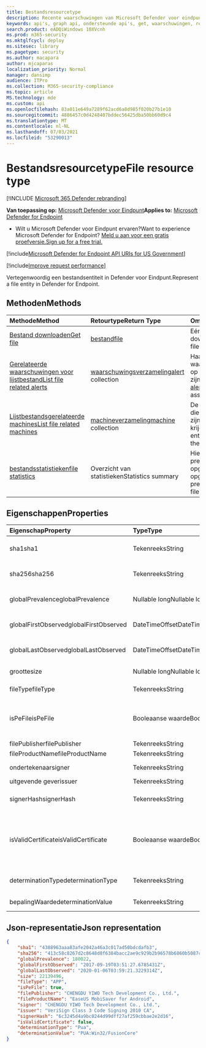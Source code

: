```yaml
---
title: Bestandsresourcetype
description: Recente waarschuwingen van Microsoft Defender voor eindpunten voor bestanden ophalen.
keywords: api's, graph api, ondersteunde api's, get, waarschuwingen, recent
search.product: eADQiWindows 10XVcnh
ms.prod: m365-security
ms.mktglfcycl: deploy
ms.sitesec: library
ms.pagetype: security
ms.author: macapara
author: mjcaparas
localization_priority: Normal
manager: dansimp
audience: ITPro
ms.collection: M365-security-compliance
ms.topic: article
MS.technology: mde
ms.custom: api
ms.openlocfilehash: 83a011e649a7289f62acd6a8d985f020b27b1e10
ms.sourcegitcommit: 4886457c0d4248407bddec56425dba50bb60d9c4
ms.translationtype: MT
ms.contentlocale: nl-NL
ms.lasthandoff: 07/03/2021
ms.locfileid: "53290013"
---
```

# <a name="file-resource-type"></a><span data-ttu-id="d8bed-104">Bestandsresourcetype</span><span class="sxs-lookup"><span data-stu-id="d8bed-104">File resource type</span></span>

[!INCLUDE [Microsoft 365 Defender rebranding](../../includes/microsoft-defender.md)]


<span data-ttu-id="d8bed-105">**Van toepassing op:** [Microsoft Defender voor Eindpunt](https://go.microsoft.com/fwlink/?linkid=2154037)</span><span class="sxs-lookup"><span data-stu-id="d8bed-105">**Applies to:** [Microsoft Defender for Endpoint](https://go.microsoft.com/fwlink/?linkid=2154037)</span></span>

- <span data-ttu-id="d8bed-106">Wilt u Microsoft Defender voor Eindpunt ervaren?</span><span class="sxs-lookup"><span data-stu-id="d8bed-106">Want to experience Microsoft Defender for Endpoint?</span></span> [<span data-ttu-id="d8bed-107">Meld u aan voor een gratis proefversie.</span><span class="sxs-lookup"><span data-stu-id="d8bed-107">Sign up for a free trial.</span></span>](https://www.microsoft.com/microsoft-365/windows/microsoft-defender-atp?ocid=docs-wdatp-exposedapis-abovefoldlink) 

[!include[Microsoft Defender for Endpoint API URIs for US Government](../../includes/microsoft-defender-api-usgov.md)]

[!include[Improve request performance](../../includes/improve-request-performance.md)]

<span data-ttu-id="d8bed-108">Vertegenwoordig een bestandsentiteit in Defender voor Eindpunt.</span><span class="sxs-lookup"><span data-stu-id="d8bed-108">Represent a file entity in Defender for Endpoint.</span></span>

## <a name="methods"></a><span data-ttu-id="d8bed-109">Methoden</span><span class="sxs-lookup"><span data-stu-id="d8bed-109">Methods</span></span>

<span data-ttu-id="d8bed-110">Methode</span><span class="sxs-lookup"><span data-stu-id="d8bed-110">Method</span></span>|<span data-ttu-id="d8bed-111">Retourtype</span><span class="sxs-lookup"><span data-stu-id="d8bed-111">Return Type</span></span> |<span data-ttu-id="d8bed-112">Omschrijving</span><span class="sxs-lookup"><span data-stu-id="d8bed-112">Description</span></span>
:---|:---|:---
[<span data-ttu-id="d8bed-113">Bestand downloaden</span><span class="sxs-lookup"><span data-stu-id="d8bed-113">Get file</span></span>](get-file-information.md) | [<span data-ttu-id="d8bed-114">bestand</span><span class="sxs-lookup"><span data-stu-id="d8bed-114">file</span></span>](files.md) | <span data-ttu-id="d8bed-115">Eén bestand downloaden</span><span class="sxs-lookup"><span data-stu-id="d8bed-115">Get a single file</span></span> 
[<span data-ttu-id="d8bed-116">Gerelateerde waarschuwingen voor lijstbestand</span><span class="sxs-lookup"><span data-stu-id="d8bed-116">List file related alerts</span></span>](get-file-related-alerts.md) | <span data-ttu-id="d8bed-117">[waarschuwingsverzameling](alerts.md)</span><span class="sxs-lookup"><span data-stu-id="d8bed-117">[alert](alerts.md) collection</span></span> | <span data-ttu-id="d8bed-118">Haal [](alerts.md) de waarschuwingsentiteiten op die aan het bestand zijn gekoppeld.</span><span class="sxs-lookup"><span data-stu-id="d8bed-118">Get the [alert](alerts.md) entities that are associated with the file.</span></span>
[<span data-ttu-id="d8bed-119">Lijstbestandsgerelateerde machines</span><span class="sxs-lookup"><span data-stu-id="d8bed-119">List file related machines</span></span>](get-file-related-machines.md) | <span data-ttu-id="d8bed-120">[machineverzameling](machine.md)</span><span class="sxs-lookup"><span data-stu-id="d8bed-120">[machine](machine.md) collection</span></span> | <span data-ttu-id="d8bed-121">De [machine-entiteiten](machine.md) die aan de waarschuwing zijn gekoppeld, krijgen.</span><span class="sxs-lookup"><span data-stu-id="d8bed-121">Get the [machine](machine.md) entities associated with the alert.</span></span>
[<span data-ttu-id="d8bed-122">bestandsstatistieken</span><span class="sxs-lookup"><span data-stu-id="d8bed-122">file statistics</span></span>](get-file-statistics.md) | <span data-ttu-id="d8bed-123">Overzicht van statistieken</span><span class="sxs-lookup"><span data-stu-id="d8bed-123">Statistics summary</span></span> | <span data-ttu-id="d8bed-124">Hiermee wordt de prevalentie voor het opgegeven bestand opgehaald.</span><span class="sxs-lookup"><span data-stu-id="d8bed-124">Retrieves the prevalence for the given file.</span></span>


## <a name="properties"></a><span data-ttu-id="d8bed-125">Eigenschappen</span><span class="sxs-lookup"><span data-stu-id="d8bed-125">Properties</span></span>

|<span data-ttu-id="d8bed-126">Eigenschap</span><span class="sxs-lookup"><span data-stu-id="d8bed-126">Property</span></span> | <span data-ttu-id="d8bed-127">Type</span><span class="sxs-lookup"><span data-stu-id="d8bed-127">Type</span></span> | <span data-ttu-id="d8bed-128">Omschrijving</span><span class="sxs-lookup"><span data-stu-id="d8bed-128">Description</span></span> |
|:---|:---|:---|
|<span data-ttu-id="d8bed-129">sha1</span><span class="sxs-lookup"><span data-stu-id="d8bed-129">sha1</span></span> | <span data-ttu-id="d8bed-130">Tekenreeks</span><span class="sxs-lookup"><span data-stu-id="d8bed-130">String</span></span> | <span data-ttu-id="d8bed-131">Sha1 hash van de bestandsinhoud</span><span class="sxs-lookup"><span data-stu-id="d8bed-131">Sha1 hash of the file content</span></span> |
|<span data-ttu-id="d8bed-132">sha256</span><span class="sxs-lookup"><span data-stu-id="d8bed-132">sha256</span></span> | <span data-ttu-id="d8bed-133">Tekenreeks</span><span class="sxs-lookup"><span data-stu-id="d8bed-133">String</span></span> | <span data-ttu-id="d8bed-134">Sha256-hash van de bestandsinhoud</span><span class="sxs-lookup"><span data-stu-id="d8bed-134">Sha256 hash of the file content</span></span> |
|<span data-ttu-id="d8bed-135">globalPrevalence</span><span class="sxs-lookup"><span data-stu-id="d8bed-135">globalPrevalence</span></span> | <span data-ttu-id="d8bed-136">Nullable long</span><span class="sxs-lookup"><span data-stu-id="d8bed-136">Nullable long</span></span> | <span data-ttu-id="d8bed-137">Bestandspresentpresies in de hele organisatie</span><span class="sxs-lookup"><span data-stu-id="d8bed-137">File prevalence across organization</span></span> |
|<span data-ttu-id="d8bed-138">globalFirstObserved</span><span class="sxs-lookup"><span data-stu-id="d8bed-138">globalFirstObserved</span></span> | <span data-ttu-id="d8bed-139">DateTimeOffset</span><span class="sxs-lookup"><span data-stu-id="d8bed-139">DateTimeOffset</span></span> | <span data-ttu-id="d8bed-140">De eerste keer dat het bestand is waargenomen</span><span class="sxs-lookup"><span data-stu-id="d8bed-140">First time the file was observed</span></span> |
|<span data-ttu-id="d8bed-141">globalLastObserved</span><span class="sxs-lookup"><span data-stu-id="d8bed-141">globalLastObserved</span></span> | <span data-ttu-id="d8bed-142">DateTimeOffset</span><span class="sxs-lookup"><span data-stu-id="d8bed-142">DateTimeOffset</span></span> | <span data-ttu-id="d8bed-143">De laatste keer dat het bestand is waargenomen</span><span class="sxs-lookup"><span data-stu-id="d8bed-143">Last time the file was observed</span></span> |
|<span data-ttu-id="d8bed-144">grootte</span><span class="sxs-lookup"><span data-stu-id="d8bed-144">size</span></span> | <span data-ttu-id="d8bed-145">Nullable long</span><span class="sxs-lookup"><span data-stu-id="d8bed-145">Nullable long</span></span> | <span data-ttu-id="d8bed-146">Grootte van het bestand</span><span class="sxs-lookup"><span data-stu-id="d8bed-146">Size of the file</span></span> |
|<span data-ttu-id="d8bed-147">fileType</span><span class="sxs-lookup"><span data-stu-id="d8bed-147">fileType</span></span> | <span data-ttu-id="d8bed-148">Tekenreeks</span><span class="sxs-lookup"><span data-stu-id="d8bed-148">String</span></span> | <span data-ttu-id="d8bed-149">Type van het bestand</span><span class="sxs-lookup"><span data-stu-id="d8bed-149">Type of the file</span></span> |
|<span data-ttu-id="d8bed-150">isPeFile</span><span class="sxs-lookup"><span data-stu-id="d8bed-150">isPeFile</span></span> | <span data-ttu-id="d8bed-151">Booleaanse waarde</span><span class="sxs-lookup"><span data-stu-id="d8bed-151">Boolean</span></span> | <span data-ttu-id="d8bed-152">waar als het bestand draagbaar is (bijvoorbeeld 'DLL', 'EXE', enz.)</span><span class="sxs-lookup"><span data-stu-id="d8bed-152">true if the file is portable executable (e.g. "DLL", "EXE", etc.)</span></span> |
|<span data-ttu-id="d8bed-153">filePublisher</span><span class="sxs-lookup"><span data-stu-id="d8bed-153">filePublisher</span></span> | <span data-ttu-id="d8bed-154">Tekenreeks</span><span class="sxs-lookup"><span data-stu-id="d8bed-154">String</span></span> | <span data-ttu-id="d8bed-155">Bestandsuitgever</span><span class="sxs-lookup"><span data-stu-id="d8bed-155">File publisher</span></span> |
|<span data-ttu-id="d8bed-156">fileProductName</span><span class="sxs-lookup"><span data-stu-id="d8bed-156">fileProductName</span></span> | <span data-ttu-id="d8bed-157">Tekenreeks</span><span class="sxs-lookup"><span data-stu-id="d8bed-157">String</span></span> | <span data-ttu-id="d8bed-158">Productnaam</span><span class="sxs-lookup"><span data-stu-id="d8bed-158">Product name</span></span> |
|<span data-ttu-id="d8bed-159">ondertekenaar</span><span class="sxs-lookup"><span data-stu-id="d8bed-159">signer</span></span> | <span data-ttu-id="d8bed-160">Tekenreeks</span><span class="sxs-lookup"><span data-stu-id="d8bed-160">String</span></span> | <span data-ttu-id="d8bed-161">Bestands ondertekenaar</span><span class="sxs-lookup"><span data-stu-id="d8bed-161">File signer</span></span> |
|<span data-ttu-id="d8bed-162">uitgevende gever</span><span class="sxs-lookup"><span data-stu-id="d8bed-162">issuer</span></span> | <span data-ttu-id="d8bed-163">Tekenreeks</span><span class="sxs-lookup"><span data-stu-id="d8bed-163">String</span></span> | <span data-ttu-id="d8bed-164">Bestands issuer</span><span class="sxs-lookup"><span data-stu-id="d8bed-164">File issuer</span></span> |
|<span data-ttu-id="d8bed-165">signerHash</span><span class="sxs-lookup"><span data-stu-id="d8bed-165">signerHash</span></span> | <span data-ttu-id="d8bed-166">Tekenreeks</span><span class="sxs-lookup"><span data-stu-id="d8bed-166">String</span></span> | <span data-ttu-id="d8bed-167">Hash van het handtekeningcertificaat</span><span class="sxs-lookup"><span data-stu-id="d8bed-167">Hash of the signing certificate</span></span> |
|<span data-ttu-id="d8bed-168">isValidCertificate</span><span class="sxs-lookup"><span data-stu-id="d8bed-168">isValidCertificate</span></span> | <span data-ttu-id="d8bed-169">Booleaanse waarde</span><span class="sxs-lookup"><span data-stu-id="d8bed-169">Boolean</span></span> | <span data-ttu-id="d8bed-170">Is het ondertekenen van certificaat geverifieerd door Microsoft Defender voor Endpoint-agent</span><span class="sxs-lookup"><span data-stu-id="d8bed-170">Was signing certificate successfully verified by Microsoft Defender for Endpoint agent</span></span> |
|<span data-ttu-id="d8bed-171">determinationType</span><span class="sxs-lookup"><span data-stu-id="d8bed-171">determinationType</span></span> | <span data-ttu-id="d8bed-172">Tekenreeks</span><span class="sxs-lookup"><span data-stu-id="d8bed-172">String</span></span> | <span data-ttu-id="d8bed-173">Het bepalingstype van het bestand</span><span class="sxs-lookup"><span data-stu-id="d8bed-173">The determination type of the file</span></span> |
|<span data-ttu-id="d8bed-174">bepalingWaarde</span><span class="sxs-lookup"><span data-stu-id="d8bed-174">determinationValue</span></span> | <span data-ttu-id="d8bed-175">Tekenreeks</span><span class="sxs-lookup"><span data-stu-id="d8bed-175">String</span></span> | <span data-ttu-id="d8bed-176">Bepalingswaarde</span><span class="sxs-lookup"><span data-stu-id="d8bed-176">Determination value</span></span> |

## <a name="json-representation"></a><span data-ttu-id="d8bed-177">Json-representatie</span><span class="sxs-lookup"><span data-stu-id="d8bed-177">Json representation</span></span>

```json
{
    "sha1": "4388963aaa83afe2042a46a3c017ad50bdcdafb3",
    "sha256": "413c58c8267d2c8648d8f6384bacc2ae9c929b2b96578b6860b5087cd1bd6462",
    "globalPrevalence": 180022,
    "globalFirstObserved": "2017-09-19T03:51:27.6785431Z",
    "globalLastObserved": "2020-01-06T03:59:21.3229314Z",
    "size": 22139496,
    "fileType": "APP",
    "isPeFile": true,
    "filePublisher": "CHENGDU YIWO Tech Development Co., Ltd.",
    "fileProductName": "EaseUS MobiSaver for Android",
    "signer": "CHENGDU YIWO Tech Development Co., Ltd.",
    "issuer": "VeriSign Class 3 Code Signing 2010 CA",
    "signerHash": "6c3245d4a9bc0244d99dff27af259cbbae2e2d16",
    "isValidCertificate": false,
    "determinationType": "Pua",
    "determinationValue": "PUA:Win32/FusionCore"
}
```
